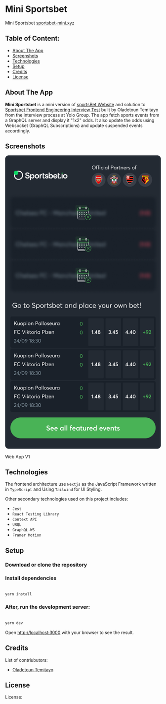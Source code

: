# Mini Sportsbet

Mini Sportsbet [sportsbet-mini.xyz](https://sportsbet-mini.xyz)

## Table of Content:

- [About The App](#about-the-app)
- [Screenshots](#screenshots)
- [Technologies](#technologies)
- [Setup](#setup)
- [Credits](#credits)
- [License](#license)

## About The App

**Mini Sportsbet** is a mini version of [sportsBet Website](https://sportsbet.io) and solution to [Sportsbet Frontend Engineering Interview Test](https://github.com/coingaming/sportsbet-test-assignment) built by Oladetoun Temitayo from the interview process at Yolo Group. The app fetch sports events from a GraphQL server and display it "1x2" odds. It also update the odds using Websocket (GraphQL Subscriptions) and update suspended events accordingly.

## Screenshots

<img width="644" alt="Moon Design System" src="https://raw.githubusercontent.com/coingaming/sportsbet-test-assignment/main/Page.png">

Web App V1

## Technologies

The frontend architecture use `Nextjs` as the JavaScript Framework written in `TypeScript` and Using `Tailwind` for UI Styling.

Other secondary technologies used on this project includes:

- `Jest`
- `React Testing Library`
- `Context API`
- `URQL`
- `GraphQL-WS`
- `Framer Motion`

## Setup

### Download or clone the repository

### Install dependencies

```bash

yarn install

```

### After, run the development server:

```bash

yarn dev
```

Open [http://localhost:3000](http://localhost:3000) with your browser to see the result.

## Credits

List of contriubutors:

- [Oladetoun Temitayo](https://temi.vercel.app/)

## License

License:
